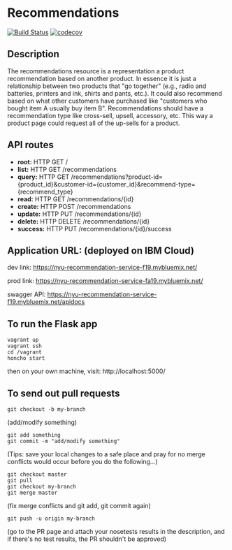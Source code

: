 # Recommendations

[![Build Status](https://travis-ci.org/nyudevops-recommendation/recommendations.svg?branch=master)](https://travis-ci.org/nyudevops-recommendation/recommendations)
[![codecov](https://codecov.io/gh/nyudevops-recommendation/recommendations/branch/master/graph/badge.svg)](https://codecov.io/gh/nyudevops-recommendation/recommendations)


## Description

The recommendations resource is a representation a product recommendation based on another product. In essence it is just a relationship between two products that "go together" (e.g., radio and batteries, printers and ink, shirts and pants, etc.). It could also recommend based on what other customers have purchased like "customers who bought item A usually buy item B". Recommendations should have a recommendation type like cross-sell, upsell, accessory, etc. This way a product page could request all of the up-sells for a product.   

## API routes
- **root:** HTTP GET /
- **list:** HTTP GET /recommendations
- **query:** HTTP GET /recommendations?product-id={product_id}&customer-id={customer_id}&recommend-type={recommend_type}
- **read:** HTTP GET /recommendations/{id}
- **create:** HTTP POST /recommendations 
- **update:** HTTP PUT /recommendations/{id}
- **delete:** HTTP DELETE /recommendations/{id}
- **success:** HTTP PUT /recommendations/{id}/success

## Application URL: (deployed on IBM Cloud) 
dev link: https://nyu-recommendation-service-f19.mybluemix.net/   

prod link: https://nyu-recommendation-service-fa19.mybluemix.net/   

swagger API: https://nyu-recommendation-service-f19.mybluemix.net/apidocs  

## To run the Flask app 

```
vagrant up
vagrant ssh
cd /vagrant
honcho start
```
then on your own machine, visit: http://localhost:5000/

## To send out pull requests

```
git checkout -b my-branch
```
(add/modify something)
```
git add something
git commit -m "add/modify something"
```
(Tips: save your local changes to a safe place and pray for no merge conflicts would occur before you do the following...)  
```
git checkout master
git pull
git checkout my-branch
git merge master
```
(fix merge conflicts and git add, git commit again)
```
git push -u origin my-branch
```
(go to the PR page and attach your nosetests results in the description, and if there's no test results, the PR shouldn't be approved)

